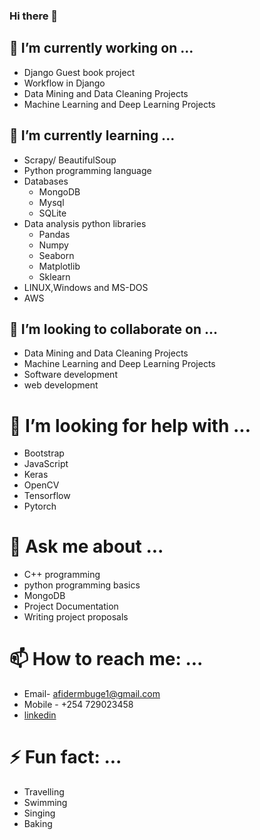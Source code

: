 ### Hi there 👋

<!--
**Lucy815-bit/Lucy815-bit** is a ✨ _special_ ✨ repository because its `README.md` (this file) appears on your GitHub profile.

Here are some ideas to get you started:

- 🔭 currently working on ...
- 🌱 currently learning ...
- 👯 looking to collaborate on ...
- 🤔 looking for help with ...
- 💬 Ask me about ...
- 📫 How to reach me: ...
- 😄 Pronouns: ...
- ⚡ Fun fact: ...
-->
## 🔭 I’m currently working on ...
* Django Guest book project
* Workflow in Django
* Data Mining and Data Cleaning Projects
* Machine Learning and Deep Learning Projects

## 🌱 I’m currently learning ...
* Scrapy/ BeautifulSoup
* Python programming language
* Databases
  * MongoDB
  * Mysql
  * SQLite
* Data analysis python libraries
  * Pandas
  * Numpy
  * Seaborn
  * Matplotlib
  * Sklearn
* LINUX,Windows and MS-DOS
* AWS
 
 ## 👯 I’m looking to collaborate on ...
 * Data Mining and Data Cleaning Projects
 * Machine Learning and Deep Learning Projects
 * Software development
 * web development
 
 # 🤔 I’m looking for help with ...
 * Bootstrap
 * JavaScript
 * Keras
 * OpenCV
 * Tensorflow
 * Pytorch
 
 # 💬 Ask me about ...
 * C++ programming
 * python programming basics
 * MongoDB
 * Project Documentation
 * Writing project proposals
 
 # 📫 How to reach me: ...
 * Email- afidermbuge1@gmail.com
 * Mobile - +254 729023458
 * [linkedin](https://www.linkedin.com/in/lucy-achieng-wagoro-b833061b3/)
 
 # ⚡ Fun fact: ...
 * Travelling
 * Swimming
 * Singing
 * Baking
 
 
 
 
 


      
      
      
      
      
      
      
      
      
      
      
      
      
      
      
      
      
      
      
      








